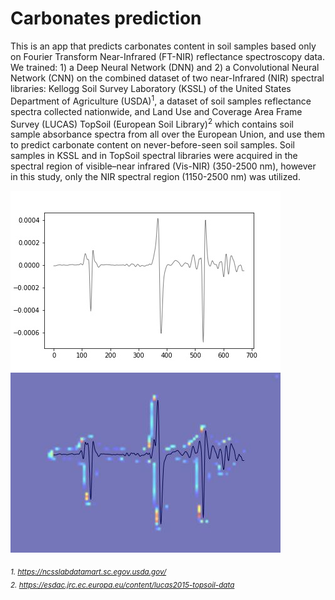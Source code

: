 # Carbonates prediction

This is an app that predicts carbonates content in soil samples based only on Fourier Transform Near-Infrared (FT-NIR) reflectance spectroscopy data.
We trained: 1) a Deep Neural Network (DNN) and 2) a Convolutional Neural Network (CNN) on the combined dataset of two near-Infrared (NIR) spectral libraries:
Kellogg Soil Survey Laboratory (KSSL) of the United States Department of Agriculture (USDA)<sup>1</sup>, a dataset of soil samples reflectance spectra collected nationwide,
and Land Use and Coverage Area Frame Survey (LUCAS) TopSoil (European Soil Library)<sup>2</sup> which contains soil sample absorbance spectra from all over the European Union,
and use them to predict carbonate content on never-before-seen soil samples. Soil samples in KSSL and in TopSoil spectral libraries were acquired in the spectral
region of visible–near infrared (Vis-NIR) (350-2500 nm), however in this study, only the NIR spectral region (1150-2500 nm) was utilized.<br>

![Image](./images/absorbance_.jpg)
![Image](./images/cam.jpg)


*<sub> 1. https://ncsslabdatamart.sc.egov.usda.gov/ </sub>* <br>
*<sub> 2. https://esdac.jrc.ec.europa.eu/content/lucas2015-topsoil-data  </sub>*
